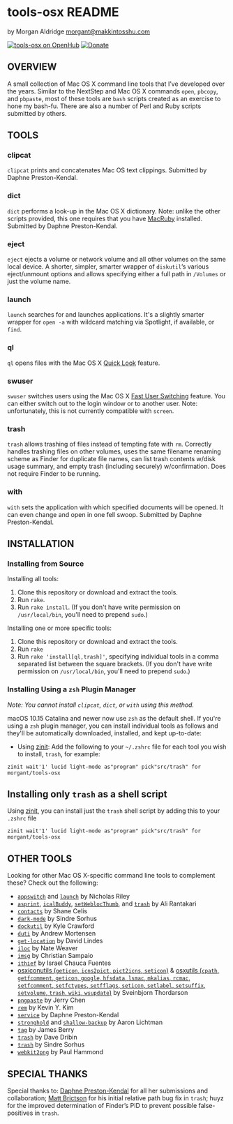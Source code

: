 tools-osx README
================

by Morgan Aldridge <morgant@makkintosshu.com>

[![tools-osx on OpenHub](https://www.openhub.net/p/tools-osx/widgets/project_thin_badge.gif)](https://www.openhub.net/p/tools-osx) [![Donate](https://img.shields.io/badge/Donate-PayPal-green.svg)](https://www.paypal.com/cgi-bin/webscr?cmd=_donations&business=DBY3R8ARLDELE&currency_code=USD&source=url)

OVERVIEW
--------

A small collection of Mac OS X command line tools that I’ve developed over the years. Similar to the NextStep and Mac OS X commands `open`, `pbcopy`, and `pbpaste`, most of these tools are `bash` scripts created as an exercise to hone my bash-fu. There are also a number of Perl and Ruby scripts submitted by others.

TOOLS
-----

### clipcat

`clipcat` prints and concatenates Mac OS text clippings. Submitted by Daphne Preston-Kendal.

### dict

`dict` performs a look-up in the Mac OS X dictionary. Note: unlike the other scripts provided, this one requires that you have [MacRuby](http://macruby.org/) installed. Submitted by Daphne Preston-Kendal.

### eject

`eject` ejects a volume or network volume and all other volumes on the same local device. A shorter, simpler, smarter wrapper of `diskutil`’s various eject/unmount options and allows specifying either a full path in `/Volumes` or just the volume name.

### launch

`launch` searches for and launches applications. It's a slightly smarter wrapper for `open -a` with wildcard matching via Spotlight, if available, or `find`.

### ql

`ql` opens files with the Mac OS X [Quick Look](https://support.apple.com/en-ca/guide/mac-help/mh14119/mac) feature.

### swuser

`swuser` switches users using the Mac OS X [Fast User Switching](https://support.apple.com/en-ca/guide/mac-help/mchlp2439/mac) feature. You can either switch out to the login window or to another user. Note: unfortunately, this is not currently compatible with `screen`.

### trash

`trash` allows trashing of files instead of tempting fate with `rm`. Correctly handles trashing files on other volumes, uses the same filename renaming scheme as Finder for duplicate file names, can list trash contents w/disk usage summary, and empty trash (including securely) w/confirmation. Does not require Finder to be running.

### with

`with` sets the application with which specified documents will be opened. It can even change and open in one fell swoop. Submitted by Daphne Preston-Kendal.

INSTALLATION
------------

### Installing from Source

Installing all tools:

1. Clone this repository or download and extract the tools.
2. Run `rake`.
3. Run `rake install`. (If you don't have write permission on `/usr/local/bin`, you'll need to prepend `sudo`.)

Installing one or more specific tools:

1. Clone this repository or download and extract the tools.
2. Run `rake`
3. Run `rake 'install[ql,trash]'`, specifying individual tools in a comma separated list between the square brackets. (If you don't have write permission on `/usr/local/bin`, you'll need to prepend `sudo`.)

### Installing Using a `zsh` Plugin Manager

_Note: You cannot install `clipcat`, `dict`, or `with` using this method._

macOS 10.15 Catalina and newer now use `zsh` as the default shell. If you're using a `zsh` plugin manager, you can install individual tools as follows and they'll be automatically downloaded, installed, and kept up-to-date:

* Using [zinit](https://github.com/zdharma/zinit): Add the following to your `~/.zshrc` file for each tool you wish to install, `trash`, for example:

```shell
zinit wait'1' lucid light-mode as"program" pick"src/trash" for morgant/tools-osx
```

## Installing only `trash` as a shell script

Using [zinit](https://github.com/zdharma/zinit), you can install just the `trash` shell script by adding this to your `.zshrc` file

```shell
zinit wait'1' lucid light-mode as"program" pick"src/trash" for morgant/tools-osx
```

OTHER TOOLS
-----------

Looking for other Mac OS X-specific command line tools to complement these? Check out the following:

* [`appswitch`](http://sabi.net/nriley/software/#appswitch) and [`launch`](http://sabi.net/nriley/software/#launch) by Nicholas Riley
* [`asprint`](http://hasseg.org/asprint/), [`icalBuddy`](http://hasseg.org/icalBuddy/), [`setWeblocThumb`](http://hasseg.org/setWeblocThumb/), and [`trash`](http://hasseg.org/trash/) by Ali Rantakari
* [`contacts`](https://web.archive.org/web/20160319061131/http://www.gnufoo.org/contacts/) by Shane Celis
* [`dark-mode`](https://github.com/sindresorhus/dark-mode) by Sindre Sorhus
* [`dockutil`](https://github.com/kcrawford/dockutil) by Kyle Crawford
* [`duti`](https://github.com/moretension/duti) by Andrew Mortensen
* [`get-location`](https://github.com/lindes/get-location) by David Lindes
* [`iloc`](https://derailer.org/iloc/) by Nate Weaver
* [`imsg`](https://github.com/chrisfsampaio/imsg) by Christian Sampaio
* [`ithief`](https://web.archive.org/web/20120418093332/http://cachivaches.chauca.net/ithief/) by Israel Chauca Fuentes
* [osxiconutils (`geticon`, `icns2pict`, `pict2icns`, `seticon`)](http://sveinbjorn.org/osxiconutils) & [osxutils (`cpath`, `getfcomment`, `geticon`, `google`, `hfsdata`, `lsmac`, `mkalias`, `rcmac`, `setfcomment`, `setfctypes`, `setfflags`, `seticon`, `setlabel`, `setsuffix`, `setvolume`, `trash`, `wiki`, `wsupdate`)](https://web.archive.org/web/20100831125502/http://osxutils.sourceforge.net/) by Sveinbjorn Thordarson
* [`pngpaste`](https://github.com/jcsalterego/pngpaste) by Jerry Chen
* [`rem`](https://github.com/kykim/rem) by Kevin Y. Kim
* [`service`](https://github.com/dpk/service) by Daphne Preston-Kendal
* [`stronghold`](https://github.com/alichtman/stronghold) and [`shallow-backup`](https://github.com/alichtman/shallow-backup) by Aaron Lichtman
* [`tag`](https://github.com/jdberry/tag) by James Berry
* [`trash`](http://www.dribin.org/dave/osx-trash/) by Dave Dribin
* [`trash`](https://github.com/sindresorhus/trash) by Sindre Sorhus
* [`webkit2png`](http://www.paulhammond.org/webkit2png/) by Paul Hammond

SPECIAL THANKS
--------------

Special thanks to: [Daphne Preston-Kendal](http://dpk.io/) for all her submissions and collaboration; [Matt Brictson](https://mattbrictson.com) for his initial relative path bug fix in `trash`; huyz for the improved determination of Finder’s PID to prevent possible false-positives in `trash`.
